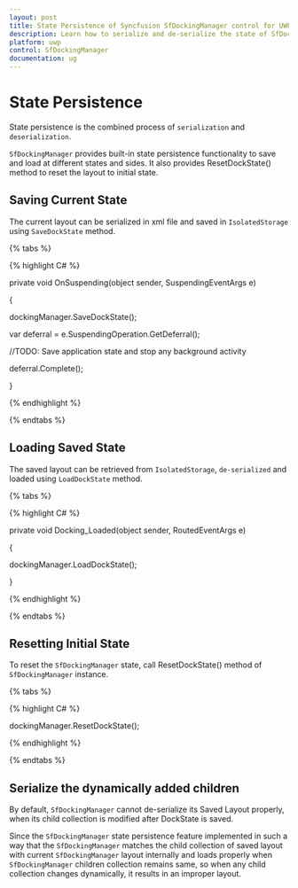 ```yaml
---
layout: post
title: State Persistence of Syncfusion SfDockingManager control for UWP
description: Learn how to serialize and de-serialize the state of SfDockingManager child windows
platform: uwp
control: SfDockingManager
documentation: ug
---
```


# State Persistence

State persistence is the combined process of `serialization` and `deserialization`.

`SfDockingManager` provides built-in state persistence functionality to save and load at different states and sides. It also provides ResetDockState() method to reset the layout to initial state.

## Saving Current State

The current layout can be serialized in xml file and saved in `IsolatedStorage` using `SaveDockState` method.

{% tabs %}

{% highlight C# %}

private void OnSuspending(object sender, SuspendingEventArgs e)

{

dockingManager.SaveDockState();

var deferral = e.SuspendingOperation.GetDeferral();

//TODO: Save application state and stop any background activity

deferral.Complete();

} 

{% endhighlight %}

{% endtabs %}

## Loading Saved State

The saved layout can be retrieved from `IsolatedStorage`, `de-serialized` and loaded using `LoadDockState` method.

{% tabs %}

{% highlight C# %}

private void Docking_Loaded(object sender, RoutedEventArgs e)

{

dockingManager.LoadDockState();

}


{% endhighlight %}

{% endtabs %}

## Resetting Initial State

To reset the `SfDockingManager` state, call ResetDockState() method of `SfDockingManager` instance. 

{% tabs %}

{% highlight C# %}

dockingManager.ResetDockState();

{% endhighlight %}

{% endtabs %}

## Serialize the dynamically added children

By default, `SfDockingManager` cannot de-serialize its Saved Layout properly, when its child collection is modified after DockState is saved.

Since the `SfDockingManager` state persistence feature implemented in such a way that the `SfDockingManager` matches the child collection of saved layout with current `SfDockingManager` layout internally and loads properly when `SfDockingManager` children collection remains same, so when any child collection changes dynamically, it results in an improper layout.

